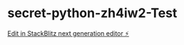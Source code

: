 # secret-python-zh4iw2-Test

[Edit in StackBlitz next generation editor ⚡️](https://stackblitz.com/~/github.com/Baki39/secret-python-zh4iw2-Test)